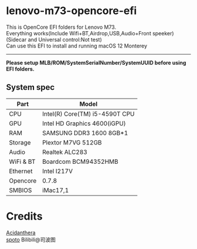 # lenovo-m73-opencore-efi  
This is OpenCore EFI folders for Lenovo M73.  
Everything works(Include Wifi+BT,Airdrop,USB,Audio+Front speeker)  
(Sidecar and Universal control:Not test)  
Can use this EFI to install and running macOS 12 Monterey  

---
**Please setup MLB/ROM/SystemSerialNumber/SystemUUID before using EFI folders.**  
  
## System spec

| Part        | Model                          |
| ----------- | -----------                    |
| CPU         | Intel(R) Core(TM) i5-4590T CPU |
| GPU         | Intel HD Graphics 4600(iGPU)   |
| RAM         | SAMSUNG DDR3 1600 8GB*1        |
| Storage     | Plextor M7VG 512GB             |
| Audio       | Realtek ALC283                 |
| WiFi & BT   | Boardcom BCM94352HMB           |
| Ethernet    | Intel I217V                    |
| Opencore    | 0.7.8                          |
| SMBIOS      | iMac17,1                       |  
  
# Credits
[Acidanthera](https://github.com/acidanthera)  
[spoto](https://space.bilibili.com/28457)  Bilibili@司波图